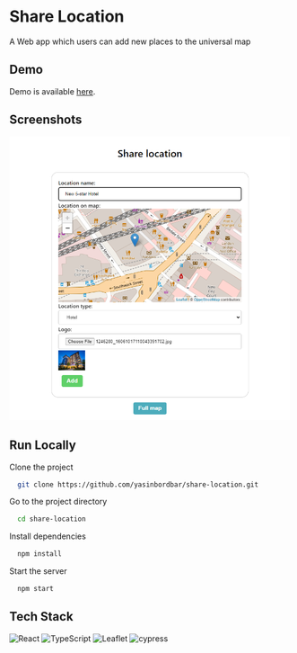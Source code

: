 # Share Location
A Web app which users can add new places to the universal map

## Demo
Demo is available [here](https://share-location.vercel.app/).

## Screenshots

<img src="./public/screenshot.png" alt="drawing" width="500"/>


## Run Locally

Clone the project

```bash
  git clone https://github.com/yasinbordbar/share-location.git
```

Go to the project directory

```bash
  cd share-location
```

Install dependencies

```bash
  npm install
```

Start the server

```bash
  npm start
```





## Tech Stack

![React](https://img.shields.io/badge/react-%2320232a.svg?style=for-the-badge&logo=react&logoColor=%2361DAFB)
![TypeScript](https://img.shields.io/badge/typescript-%23007ACC.svg?style=for-the-badge&logo=typescript&logoColor=white)
![Leaflet](https://img.shields.io/badge/Leaflet-199900?style=for-the-badge&logo=Leaflet&logoColor=white)
![cypress](https://img.shields.io/badge/-cypress-%23E5E5E5?style=for-the-badge&logo=cypress&logoColor=058a5e)








